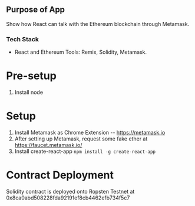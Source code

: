 ## Purpose of App

Show how React can talk with the Ethereum blockchain through Metamask.

### Tech Stack
- React and Ethereum Tools: Remix, Solidity, Metamask.

# Pre-setup

1) Install node

# Setup

1) Install Metamask as Chrome Extension -- https://metamask.io
2) After setting up Metamask, request some fake ether at https://faucet.metamask.io/
3) Install create-react-app ``` npm install -g create-react-app ```

# Contract Deployment
Solidity contract is deployed onto Ropsten Testnet at 0x8ca0abd508228fda92191ef8cb4462efb734f5c7
